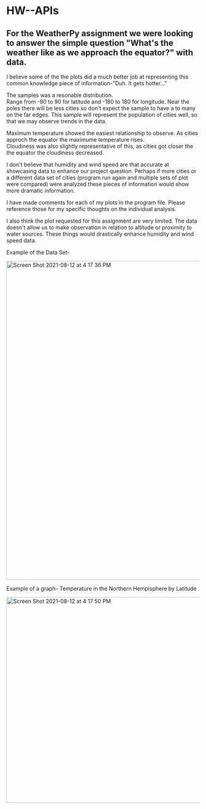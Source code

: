 # HW--APIs


## For the WeatherPy assignment we were looking to answer the simple question "What's the weather like as we approach the equator?" with data.

I believe some of the the plots did a much better job at representing this common knowledge piece of information-"Duh. It gets hotter..."

The samples was a resonable distribution.  
Range from -90 to 90 for latitude and -180 to 180 for longitude. Near the poles there will be less cities so don't expect the sample to have a to many on the far edges.  This sample will represent the population of cities well, so that we may observe trends in the data.   

Maximum temperature showed the easiest relationship to observe.  As cities approch the equator the maximume temperature rises.  
Cloudiness was also slightly representative of this, as cities got closer the the equator the cloudiness decreased.  

I don't believe that humidity and wind speed are that accurate at showcasing data to enhance our project question.  Perhaps if more cities or a different data set of cities (program run again and multiple sets of plot were compared) were analyzed these pieces of information would show more dramatic information.  

I have made comments for each of my plots in the program file.  Please reference those for my specific thoughts on the individual analysis.

I also think the plot requested for this assignment are very limited.  The data doesn't allow us to make observation in relation to altitude or proximity to water sources.  These things would drastically enhance humidity and wind speed data.


Example of the Data Set-

<img width="832" alt="Screen Shot 2021-08-12 at 4 17 36 PM" src="https://user-images.githubusercontent.com/80181938/129267072-0ac6cda5-b0a8-4d84-8fe8-b0f12981ba89.png">


Example of a graph- Temperature in the Northern Hempisphere by Latitude

<img width="537" alt="Screen Shot 2021-08-12 at 4 17 50 PM" src="https://user-images.githubusercontent.com/80181938/129267152-8d0879a6-4faa-4a5c-90bf-9e214ea62a59.png">


 




